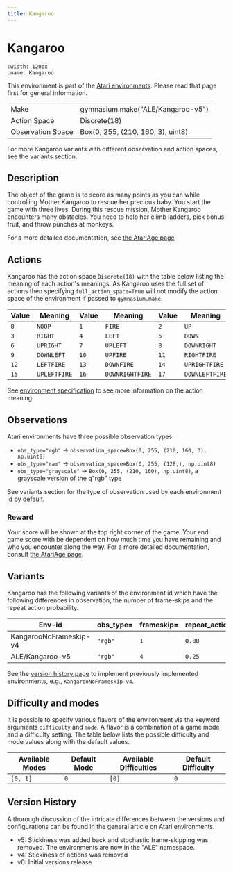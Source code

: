 ```yaml
---
title: Kangaroo
---
```


# Kangaroo

```{figure} ../_static/videos/environments/kangaroo.gif
:width: 120px
:name: Kangaroo
```

This environment is part of the <a href='..'>Atari environments</a>. Please read that page first for general information.

|                   |                                   |
|-------------------|-----------------------------------|
| Make              | gymnasium.make("ALE/Kangaroo-v5") |
| Action Space      | Discrete(18)                      |
| Observation Space | Box(0, 255, (210, 160, 3), uint8) |

For more Kangaroo variants with different observation and action spaces, see the variants section.

## Description

The object of the game is to score as many points as you can while controlling Mother Kangaroo to rescue her precious baby. You start the game with three lives. During this rescue mission, Mother Kangaroo encounters many obstacles. You need to help her climb ladders, pick bonus fruit, and throw punches at monkeys.

For a more detailed documentation, see [the AtariAge page](https://atariage.com/manual_html_page.php?SoftwareLabelID=923)

## Actions

Kangaroo has the action space `Discrete(18)` with the table below listing the meaning of each action's meanings.
As Kangaroo uses the full set of actions then specifying `full_action_space=True` will not modify the action space of the environment if passed to `gymnasium.make`.

| Value   | Meaning      | Value   | Meaning         | Value   | Meaning        |
|---------|--------------|---------|-----------------|---------|----------------|
| `0`     | `NOOP`       | `1`     | `FIRE`          | `2`     | `UP`           |
| `3`     | `RIGHT`      | `4`     | `LEFT`          | `5`     | `DOWN`         |
| `6`     | `UPRIGHT`    | `7`     | `UPLEFT`        | `8`     | `DOWNRIGHT`    |
| `9`     | `DOWNLEFT`   | `10`    | `UPFIRE`        | `11`    | `RIGHTFIRE`    |
| `12`    | `LEFTFIRE`   | `13`    | `DOWNFIRE`      | `14`    | `UPRIGHTFIRE`  |
| `15`    | `UPLEFTFIRE` | `16`    | `DOWNRIGHTFIRE` | `17`    | `DOWNLEFTFIRE` |

See [environment specification](../env-spec) to see more information on the action meaning.

## Observations

Atari environments have three possible observation types:

- `obs_type="rgb"` -> `observation_space=Box(0, 255, (210, 160, 3), np.uint8)`
- `obs_type="ram"` -> `observation_space=Box(0, 255, (128,), np.uint8)`
- `obs_type="grayscale"` -> `Box(0, 255, (210, 160), np.uint8)`, a grayscale version of the q"rgb" type

See variants section for the type of observation used by each environment id by default.

### Reward

Your score will be shown at the top right corner of the game. Your end game score with be dependent on how much time you have remaining and who you encounter along the way. For a more detailed documentation, consult [the AtariAge page](https://atariage.com/manual_html_page.php?SoftwareLabelID=923).

## Variants

Kangaroo has the following variants of the environment id which have the following differences in observation,
the number of frame-skips and the repeat action probability.

| Env-id                 | obs_type=   | frameskip=   | repeat_action_probability=   |
|------------------------|-------------|--------------|------------------------------|
| KangarooNoFrameskip-v4 | `"rgb"`     | `1`          | `0.00`                       |
| ALE/Kangaroo-v5        | `"rgb"`     | `4`          | `0.25`                       |

See the [version history page](https://ale.farama.org/environments/#version-history-and-naming-schemes) to implement previously implemented environments, e.g., `KangarooNoFrameskip-v4`.

## Difficulty and modes

It is possible to specify various flavors of the environment via the keyword arguments `difficulty` and `mode`.
A flavor is a combination of a game mode and a difficulty setting. The table below lists the possible difficulty and mode values
along with the default values.

| Available Modes   | Default Mode   | Available Difficulties   | Default Difficulty   |
|-------------------|----------------|--------------------------|----------------------|
| `[0, 1]`          | `0`            | `[0]`                    | `0`                  |

## Version History

A thorough discussion of the intricate differences between the versions and configurations can be found in the general article on Atari environments.

* v5: Stickiness was added back and stochastic frame-skipping was removed. The environments are now in the "ALE" namespace.
* v4: Stickiness of actions was removed
* v0: Initial versions release
